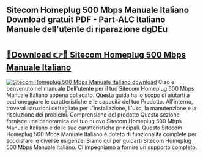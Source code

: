 ## Sitecom Homeplug 500 Mbps Manuale Italiano Download gratuit PDF - Part-ALC Italiano Manuale dell'utente di riparazione dgDEu

# <h2><a href="http://dfgyet.blite.top/?on=Sitecom+Homeplug+500+Mbps+Manuale+Italiano">🔗Download 👉🔴 Sitecom Homeplug 500 Mbps Manuale Italiano</a></h2>

[![Sitecom Homeplug 500 Mbps Manuale Italiano download](https://i.imgur.com/lujVjoI.png)](http://dfgyet.blite.top/?on=Sitecom+Homeplug+500+Mbps+Manuale+Italiano)
Ciao e benvenuto nel manuale Dell'utente per il tuo Sitecom Homeplug 500 Mbps Manuale Italiano appena collegato. Questa guida ha lo scopo di aiutarti a padroneggiare le caratteristiche e le capacità del tuo Prodotto. All'interno, troverai istruzioni dettagliate per L'installazione, L'uso, la manutenzione e la risoluzione dei problemi. Comprensione del prodotto Questa sezione fornisce una panoramica del tuo nuovo Sitecom Homeplug 500 Mbps Manuale Italiano e delle sue caratteristiche principali. Questo Sitecom Homeplug 500 Mbps Manuale Italiano è dotato di funzionalità complete per soddisfare le diverse esigenze. Siamo qui per guidarti Sitecom Homeplug 500 Mbps Manuale Italiano. Ci impegniamo a fornire un supporto completo.
